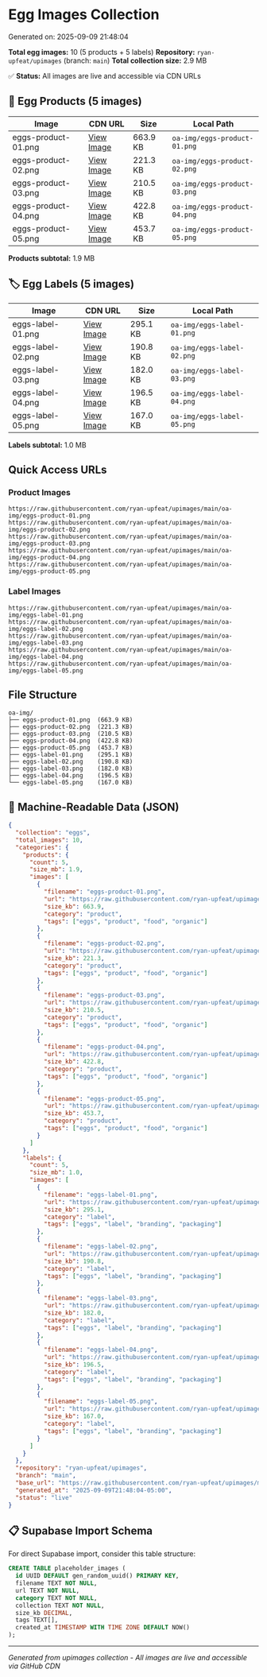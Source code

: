 # Egg Images Collection

Generated on: 2025-09-09 21:48:04

**Total egg images:** 10 (5 products + 5 labels)
**Repository:** `ryan-upfeat/upimages` (branch: `main`)
**Total collection size:** 2.9 MB

✅ **Status:** All images are live and accessible via CDN URLs

## 🥚 Egg Products (5 images)

| Image | CDN URL | Size | Local Path |
|-------|---------|------|------------|
| eggs-product-01.png | [View Image](https://raw.githubusercontent.com/ryan-upfeat/upimages/main/oa-img/eggs-product-01.png) | 663.9 KB | `oa-img/eggs-product-01.png` |
| eggs-product-02.png | [View Image](https://raw.githubusercontent.com/ryan-upfeat/upimages/main/oa-img/eggs-product-02.png) | 221.3 KB | `oa-img/eggs-product-02.png` |
| eggs-product-03.png | [View Image](https://raw.githubusercontent.com/ryan-upfeat/upimages/main/oa-img/eggs-product-03.png) | 210.5 KB | `oa-img/eggs-product-03.png` |
| eggs-product-04.png | [View Image](https://raw.githubusercontent.com/ryan-upfeat/upimages/main/oa-img/eggs-product-04.png) | 422.8 KB | `oa-img/eggs-product-04.png` |
| eggs-product-05.png | [View Image](https://raw.githubusercontent.com/ryan-upfeat/upimages/main/oa-img/eggs-product-05.png) | 453.7 KB | `oa-img/eggs-product-05.png` |

**Products subtotal:** 1.9 MB

## 🏷️ Egg Labels (5 images)

| Image | CDN URL | Size | Local Path |
|-------|---------|------|------------|
| eggs-label-01.png | [View Image](https://raw.githubusercontent.com/ryan-upfeat/upimages/main/oa-img/eggs-label-01.png) | 295.1 KB | `oa-img/eggs-label-01.png` |
| eggs-label-02.png | [View Image](https://raw.githubusercontent.com/ryan-upfeat/upimages/main/oa-img/eggs-label-02.png) | 190.8 KB | `oa-img/eggs-label-02.png` |
| eggs-label-03.png | [View Image](https://raw.githubusercontent.com/ryan-upfeat/upimages/main/oa-img/eggs-label-03.png) | 182.0 KB | `oa-img/eggs-label-03.png` |
| eggs-label-04.png | [View Image](https://raw.githubusercontent.com/ryan-upfeat/upimages/main/oa-img/eggs-label-04.png) | 196.5 KB | `oa-img/eggs-label-04.png` |
| eggs-label-05.png | [View Image](https://raw.githubusercontent.com/ryan-upfeat/upimages/main/oa-img/eggs-label-05.png) | 167.0 KB | `oa-img/eggs-label-05.png` |

**Labels subtotal:** 1.0 MB

## Quick Access URLs

### Product Images
```
https://raw.githubusercontent.com/ryan-upfeat/upimages/main/oa-img/eggs-product-01.png
https://raw.githubusercontent.com/ryan-upfeat/upimages/main/oa-img/eggs-product-02.png
https://raw.githubusercontent.com/ryan-upfeat/upimages/main/oa-img/eggs-product-03.png
https://raw.githubusercontent.com/ryan-upfeat/upimages/main/oa-img/eggs-product-04.png
https://raw.githubusercontent.com/ryan-upfeat/upimages/main/oa-img/eggs-product-05.png
```

### Label Images
```
https://raw.githubusercontent.com/ryan-upfeat/upimages/main/oa-img/eggs-label-01.png
https://raw.githubusercontent.com/ryan-upfeat/upimages/main/oa-img/eggs-label-02.png
https://raw.githubusercontent.com/ryan-upfeat/upimages/main/oa-img/eggs-label-03.png
https://raw.githubusercontent.com/ryan-upfeat/upimages/main/oa-img/eggs-label-04.png
https://raw.githubusercontent.com/ryan-upfeat/upimages/main/oa-img/eggs-label-05.png
```

## File Structure
```
oa-img/
├── eggs-product-01.png  (663.9 KB)
├── eggs-product-02.png  (221.3 KB)
├── eggs-product-03.png  (210.5 KB)
├── eggs-product-04.png  (422.8 KB)
├── eggs-product-05.png  (453.7 KB)
├── eggs-label-01.png    (295.1 KB)
├── eggs-label-02.png    (190.8 KB)
├── eggs-label-03.png    (182.0 KB)
├── eggs-label-04.png    (196.5 KB)
└── eggs-label-05.png    (167.0 KB)
```

## 🤖 Machine-Readable Data (JSON)

```json
{
  "collection": "eggs",
  "total_images": 10,
  "categories": {
    "products": {
      "count": 5,
      "size_mb": 1.9,
      "images": [
        {
          "filename": "eggs-product-01.png",
          "url": "https://raw.githubusercontent.com/ryan-upfeat/upimages/main/oa-img/eggs-product-01.png",
          "size_kb": 663.9,
          "category": "product",
          "tags": ["eggs", "product", "food", "organic"]
        },
        {
          "filename": "eggs-product-02.png",
          "url": "https://raw.githubusercontent.com/ryan-upfeat/upimages/main/oa-img/eggs-product-02.png",
          "size_kb": 221.3,
          "category": "product",
          "tags": ["eggs", "product", "food", "organic"]
        },
        {
          "filename": "eggs-product-03.png",
          "url": "https://raw.githubusercontent.com/ryan-upfeat/upimages/main/oa-img/eggs-product-03.png",
          "size_kb": 210.5,
          "category": "product",
          "tags": ["eggs", "product", "food", "organic"]
        },
        {
          "filename": "eggs-product-04.png",
          "url": "https://raw.githubusercontent.com/ryan-upfeat/upimages/main/oa-img/eggs-product-04.png",
          "size_kb": 422.8,
          "category": "product",
          "tags": ["eggs", "product", "food", "organic"]
        },
        {
          "filename": "eggs-product-05.png",
          "url": "https://raw.githubusercontent.com/ryan-upfeat/upimages/main/oa-img/eggs-product-05.png",
          "size_kb": 453.7,
          "category": "product",
          "tags": ["eggs", "product", "food", "organic"]
        }
      ]
    },
    "labels": {
      "count": 5,
      "size_mb": 1.0,
      "images": [
        {
          "filename": "eggs-label-01.png",
          "url": "https://raw.githubusercontent.com/ryan-upfeat/upimages/main/oa-img/eggs-label-01.png",
          "size_kb": 295.1,
          "category": "label",
          "tags": ["eggs", "label", "branding", "packaging"]
        },
        {
          "filename": "eggs-label-02.png",
          "url": "https://raw.githubusercontent.com/ryan-upfeat/upimages/main/oa-img/eggs-label-02.png",
          "size_kb": 190.8,
          "category": "label",
          "tags": ["eggs", "label", "branding", "packaging"]
        },
        {
          "filename": "eggs-label-03.png",
          "url": "https://raw.githubusercontent.com/ryan-upfeat/upimages/main/oa-img/eggs-label-03.png",
          "size_kb": 182.0,
          "category": "label",
          "tags": ["eggs", "label", "branding", "packaging"]
        },
        {
          "filename": "eggs-label-04.png",
          "url": "https://raw.githubusercontent.com/ryan-upfeat/upimages/main/oa-img/eggs-label-04.png",
          "size_kb": 196.5,
          "category": "label",
          "tags": ["eggs", "label", "branding", "packaging"]
        },
        {
          "filename": "eggs-label-05.png",
          "url": "https://raw.githubusercontent.com/ryan-upfeat/upimages/main/oa-img/eggs-label-05.png",
          "size_kb": 167.0,
          "category": "label",
          "tags": ["eggs", "label", "branding", "packaging"]
        }
      ]
    }
  },
  "repository": "ryan-upfeat/upimages",
  "branch": "main",
  "base_url": "https://raw.githubusercontent.com/ryan-upfeat/upimages/main/oa-img/",
  "generated_at": "2025-09-09T21:48:04-05:00",
  "status": "live"
}
```

## 📋 Supabase Import Schema

For direct Supabase import, consider this table structure:

```sql
CREATE TABLE placeholder_images (
  id UUID DEFAULT gen_random_uuid() PRIMARY KEY,
  filename TEXT NOT NULL,
  url TEXT NOT NULL,
  category TEXT NOT NULL,
  collection TEXT NOT NULL,
  size_kb DECIMAL,
  tags TEXT[],
  created_at TIMESTAMP WITH TIME ZONE DEFAULT NOW()
);
```

---
*Generated from upimages collection - All images are live and accessible via GitHub CDN*
